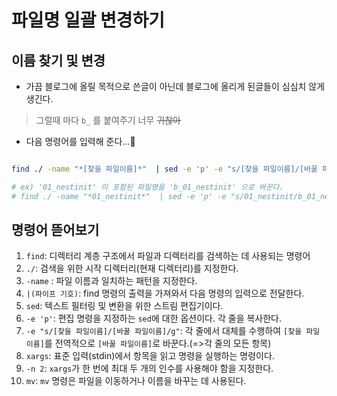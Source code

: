 # 파일명 일괄 변경하기

## 이름 찾기 및 변경

- 가끔 블로그에 올릴 목적으로 쓴글이 아닌데 블로그에 올리게 된글들이 심심치 않게 생긴다.

> 그럴때 마다 `b_` 를 붙여주기 너무 <del>귀찮아</del>

- 다음 명령어를 입력해 준다...🐒

```sh

find ./ -name "*[찾을 파일이름]*"  | sed -e 'p' -e "s/[찾을 파일이름]/[바꿀 파일이름]/g" |xargs -n 2 mv

# ex) '01_nestinit' 이 포함된 파일명을 'b_01_nestinit' 으로 바꾼다.
# find ./ -name "*01_nestinit*"  | sed -e 'p' -e "s/01_nestinit/b_01_nestinit/g" |xargs -n 2 mv
```

## 명령어 뜯어보기

1. `find`: 디렉터리 계층 구조에서 파일과 디렉터리를 검색하는 데 사용되는 명령어
2. `./`: 검색을 위한 시작 디렉터리(현재 디렉터리)를 지정한다.
3. `-name` : 파일 이름과 일치하는 패턴을 지정한다.
4. `|(파이프 기호)`: find 명령의 출력을 가져와서 다음 명령의 입력으로 전달한다.
5. `sed`: 텍스트 필터링 및 변환을 위한 스트림 편집기이다.
6. `-e 'p'`: 편집 명령을 지정하는 `sed`에 대한 옵션이다. 각 줄을 복사한다.
7. `-e "s/[찾을 파일이름]/[바꿀 파일이름]/g"`: 각 줄에서 대체를 수행하여 `[찾을 파일이름]`를 전역적으로 `[바꿀 파일이름]`로 바꾼다.(=>각 줄의 모든 항목)
8. `xargs`: 표준 입력(stdin)에서 항목을 읽고 명령을 실행하는 명령이다.
9. `-n 2`: `xargs`가 한 번에 최대 두 개의 인수를 사용해야 함을 지정한다.
10. `mv`: `mv` 명령은 파일을 이동하거나 이름을 바꾸는 데 사용된다.
